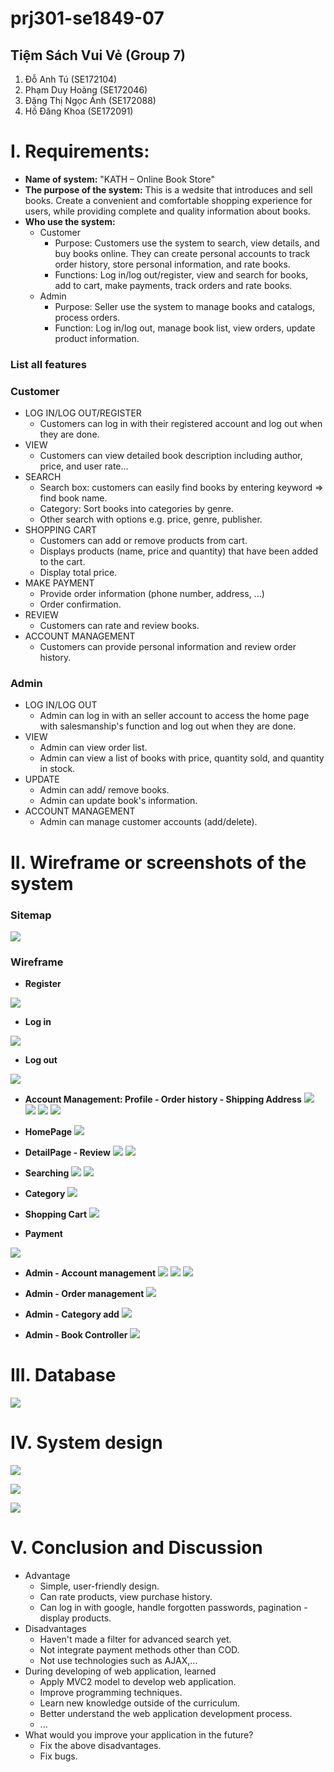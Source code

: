 # prj301-se1849-07
## Tiệm Sách Vui Vẻ (Group 7) 
1. Đỗ Anh Tú (SE172104)
2. Phạm Duy Hoàng (SE172046)
3. Đặng Thị Ngọc Ánh (SE172088)
4. Hồ Đăng Khoa (SE172091)

# I. Requirements: 
- **Name of system:** "KATH – Online Book Store"
- **The purpose of the system:** This is a wedsite that introduces and sell books. Create a convenient and comfortable shopping experience for users, while providing complete and quality information about books.
- **Who use the system:**
   - Customer
     - Purpose: Customers use the system to search, view details, and buy books online. They can create personal accounts to track order history, store personal information, and rate books.
     - Functions: Log in/log out/register, view and search for books, add to cart, make payments, track orders and rate books.
   - Admin
     - Purpose: Seller use the system to manage books and catalogs, process orders.
     - Function: Log in/log out, manage book list, view orders, update product information.
### List all features 
### Customer
   - LOG IN/LOG OUT/REGISTER
     - Customers can log in with their registered account and log out when they are done.
   - VIEW
     - Customers can view detailed book description including author, price, and user rate...
   - SEARCH
     - Search box: customers can easily find books by entering keyword => find book name.
     - Category: Sort books into categories by genre.
     - Other search with options e.g. price, genre, publisher.
   - SHOPPING CART
     - Customers can add or remove products from cart.
     - Displays products (name, price and quantity) that have been added to the cart.
     - Display total price.
   - MAKE PAYMENT
     - Provide order information (phone number, address, ...)
     - Order confirmation.
   - REVIEW
     - Customers can rate and review books.
   - ACCOUNT MANAGEMENT
     - Customers can provide personal information and review order history.
### Admin
   - LOG IN/LOG OUT
     - Admin can log in with an seller account to access the home page with salesmanship's function and log out when they are done.
   - VIEW
     - Admin can view order list.
     - Admin can view a list of books with price, quantity sold, and quantity in stock.
   - UPDATE
     - Admin can add/ remove books.
     - Admin can update book's information.
   - ACCOUNT MANAGEMENT
     - Admin can manage customer accounts (add/delete).

# II. Wireframe or screenshots of the system
### Sitemap
![](img/sitemap_2.png)

###  Wireframe
- **Register**

![](img/Signup.png)
- **Log in**

![](img/Login.png)
- **Log out**

![](img/Logout.png)
- **Account Management: Profile - Order history - Shipping Address**
![](img/m1.png)
![](img/m2.png)
![](img/m3.png)
![](img/m4.png)

- **HomePage**
![](img/HomePage.png)
- **DetailPage - Review**
![](img/DetailPage.png)
![](img/DetailPage-2.png)
- **Searching**
![](img/Searching-2.png)
![](img/Searching.png)

- **Category**
![](img/Category.png)

- **Shopping Cart**
![](img/Cart.png)

- **Payment**

![](img/Paying.png)

- **Admin - Account management**
![](img/am1.jpg)
![](img/am2.jpg)
![](img/am3.jpg)

- **Admin - Order management**
![](img/om.jpg)

- **Admin - Category add**
![](img/ca.jpg)

- **Admin - Book Controller**
![](img/bc.jpg)

# III. Database

![](img/database.png)

# IV.  System design
![](img/tree_1.png)

![](img/tree_2.png)

![](img/tree_3.png)

# V. Conclusion and Discussion
   - Advantage
     - Simple, user-friendly design.
     - Can rate products, view purchase history.
     - Can log in with google, handle forgotten passwords, pagination - display products.
   - Disadvantages
     - Haven't made a filter for advanced search yet.
     - Not integrate payment methods other than COD.
     - Not use technologies such as AJAX,...
   - During developing of web application, learned
     - Apply MVC2 model to develop web application.
     - Improve programming techniques.
     - Learn new knowledge outside of the curriculum.
     - Better understand the web application development process.
     - ...
   - What would you improve your application in the future?
     - Fix the above disadvantages.
     - Fix bugs.
